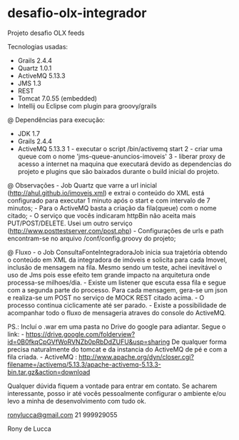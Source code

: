 # desafio-olx-integrador
Projeto desafio OLX feeds

Tecnologias usadas:
 - Grails 2.4.4
 - Quartz 1.0.1
 - ActiveMQ 5.13.3
 - JMS 1.3
 - REST
 - Tomcat 7.0.55 (embedded)
 - Intellij ou Eclipse com plugin para groovy/grails
 
 
 @ Dependências para execução:
   - JDK 1.7
   - Grails 2.4.4
   - ActiveMQ 5.13.3
        1 - executar o script /bin/activemq start
        2 - criar uma queue com o nome 'jms-queue-anuncios-imoveis'
        3 - liberar proxy de acesso a internet na maquina que executará devido as dependencias do projeto e plugins que são baixados durante o build inicial do projeto.
        
   
  @ Observações
    - Job Quartz que varre a url inicial (http://ahul.github.io/imoveis.xml) e extrai o conteúdo do XML está configurado para executar 1 minuto após o 
    start e com intervalo de 7 minutos;
    - Para o ActiveMQ basta a criação da fila(queue) com o nome citado;
    - O serviço que vocês indicaram httpBin não aceita mais PUT/POST/DELETE. Usei um outro serviço (http://www.posttestserver.com/post.php)
    - Configurações de urls e path encontram-se no arquivo /conf/config.groovy do projeto;
    
  @ Fluxo 
    - o Job ConsultaFonteIntegradoraJob inicia sua trajetória obtendo o conteúdo em XML da integradora de imóveis e solicita para cada Imovel,
    inclusão de mensagem na fila. Mesmo sendo um teste, achei inevitável o uso de Jms pois esse efeito tem grande impacto na arquitetura onde processa-se milhoes/dia.
    - Existe um listener que escuta essa fila e segue com a segunda parte do processo. Para cada mensagem, gera-se um json e realiza-se um POST 
    no serviço de MOCK REST citado acima.
    - O processo continua ciclicamente até ser parado. 
    - Existe a possibilidade de acompanhar todo o fluxo de mensageria atraves do console do ActiveMQ.
    
    
  PS.: Incluí o .war em uma pasta no Drive do google para adiantar. Segue o link:
    - https://drive.google.com/folderview?id=0B0fkqCpGVfWoRVNZb0pRbDdZUFU&usp=sharing
    De qualquer forma precisa naturalmente do tomcat e da instancia do ActiveMQ de pé e com a fila criada.
        - ActiveMQ : http://www.apache.org/dyn/closer.cgi?filename=/activemq/5.13.3/apache-activemq-5.13.3-bin.tar.gz&action=download
        

Qualquer dúvida fiquem a vontade para entrar em contato. Se acharem interessante, posso ir até vocês pessoalmente configurar o ambiente e/ou levo a minha de desenvolvimento com tudo ok.

  ronylucca@gmail.com
  21 999929055
  
  
  Rony de Lucca
        

